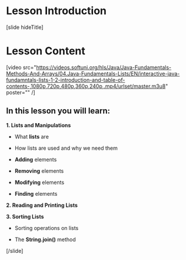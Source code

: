 # Lesson Introduction
[slide hideTitle]
# Lesson Content

[video src="https://videos.softuni.org/hls/Java/Java-Fundamentals-Methods-And-Arrays/04.Java-Fundamentals-Lists/EN/interactive-java-fundamntals-lists-1-2-introduction-and-table-of-contents-,1080p,720p,480p,360p,240p,.mp4/urlset/master.m3u8" poster="" /]

## In this lesson you will learn:

**1. Lists and Manipulations**

- What **lists** are

- How lists are used and why we need them

- **Adding** elements

- **Removing** elements

- **Modifying** elements

- **Finding** elements


**2. Reading and Printing Lists**

**3. Sorting Lists**

- Sorting operations on lists 

- The **String.join()** method

[/slide]
